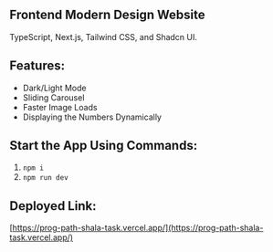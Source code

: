 ## Frontend Modern Design Website
  TypeScript, Next.js, Tailwind CSS, and Shadcn UI.

## Features:
- Dark/Light Mode
- Sliding Carousel
- Faster Image Loads
- Displaying the Numbers Dynamically

## Start the App Using Commands:
1. `npm i`
2. `npm run dev`

## Deployed Link:
 [https://prog-path-shala-task.vercel.app/](https://prog-path-shala-task.vercel.app/)
